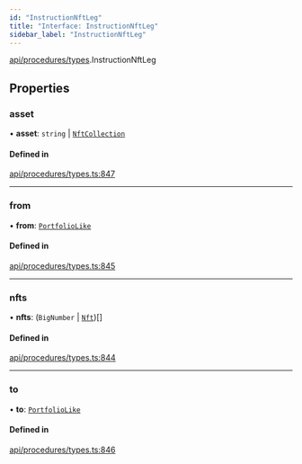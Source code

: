 ```yaml
---
id: "InstructionNftLeg"
title: "Interface: InstructionNftLeg"
sidebar_label: "InstructionNftLeg"
---
```


[api/procedures/types](../../../../../modules/API/Procedures/Types/Types.md).InstructionNftLeg

## Properties

### asset

• **asset**: `string` \| [`NftCollection`](../../../../../classes/API/Entities/Asset/NonFungible/NftCollection/NftCollection.md)

#### Defined in

[api/procedures/types.ts:847](https://github.com/PolymeshAssociation/polymesh-sdk/blob/fedc4714f/src/api/procedures/types.ts#L847)

___

### from

• **from**: [`PortfolioLike`](../../../../../modules/API/Entities/Types/Types.md#portfoliolike)

#### Defined in

[api/procedures/types.ts:845](https://github.com/PolymeshAssociation/polymesh-sdk/blob/fedc4714f/src/api/procedures/types.ts#L845)

___

### nfts

• **nfts**: (`BigNumber` \| [`Nft`](../../../../../classes/API/Entities/Asset/NonFungible/Nft/Nft.md))[]

#### Defined in

[api/procedures/types.ts:844](https://github.com/PolymeshAssociation/polymesh-sdk/blob/fedc4714f/src/api/procedures/types.ts#L844)

___

### to

• **to**: [`PortfolioLike`](../../../../../modules/API/Entities/Types/Types.md#portfoliolike)

#### Defined in

[api/procedures/types.ts:846](https://github.com/PolymeshAssociation/polymesh-sdk/blob/fedc4714f/src/api/procedures/types.ts#L846)
